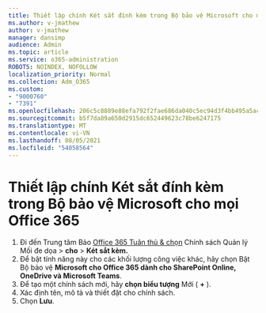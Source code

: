 ```yaml
---
title: Thiết lập chính Két sắt đính kèm trong Bộ bảo vệ Microsoft cho mọi Office 365
ms.author: v-jmathew
author: v-jmathew
manager: dansimp
audience: Admin
ms.topic: article
ms.service: o365-administration
ROBOTS: NOINDEX, NOFOLLOW
localization_priority: Normal
ms.collection: Adm_O365
ms.custom:
- "9000760"
- "7391"
ms.openlocfilehash: 206c5c8889e88efa792f2fae686da040c5ec94d3f4bb495a5ac5cca59e455e64
ms.sourcegitcommit: b5f7da89a650d2915dc652449623c78be6247175
ms.translationtype: MT
ms.contentlocale: vi-VN
ms.lasthandoff: 08/05/2021
ms.locfileid: "54058564"
---
```

# <a name="set-up-safe-attachment-policies-in-microsoft-defender-for-office-365"></a>Thiết lập chính Két sắt đính kèm trong Bộ bảo vệ Microsoft cho mọi Office 365

1. Đi đến Trung tâm Bảo [Office 365 Tuân thủ & chọn](https://go.microsoft.com/fwlink/p/?linkid=2077143) Chính sách Quản lý Mối đe dọa   >  **cho**  >  **Két sắt kèm.**
2. Để bật tính năng này cho các khối lượng công việc khác, hãy chọn Bật Bộ bảo vệ **Microsoft cho Office 365 dành cho SharePoint Online, OneDrive và Microsoft Teams**.
3. Để tạo một chính sách mới, hãy **chọn biểu tượng** Mới ( **+** ).
4. Xác định tên, mô tả và thiết đặt cho chính sách.
5. Chọn **Lưu**.
